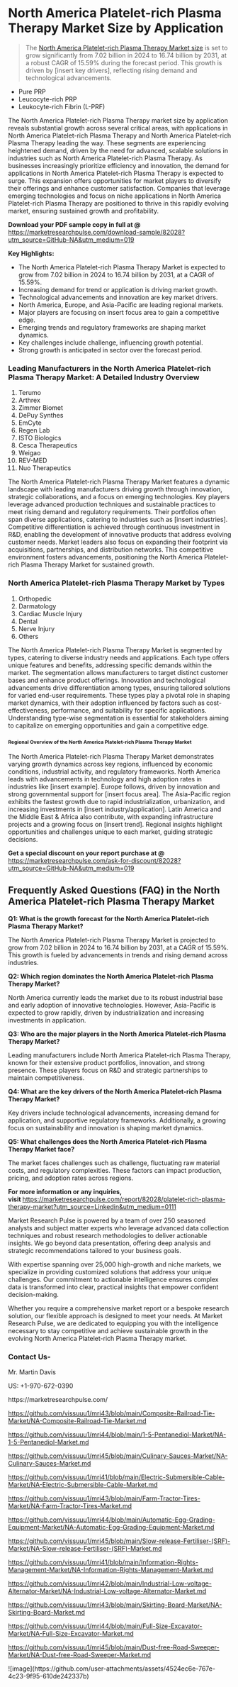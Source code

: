 <h1>North America Platelet-rich Plasma Therapy Market&nbsp;Size by Application</h1><blockquote><p>The <a href="https://marketresearchpulse.com/download-sample/82028?utm_source=GitHub-NA&amp;utm_medium=019">North America Platelet-rich Plasma Therapy Market size</a> is set to grow significantly from 7.02 billion in 2024 to 16.74 billion by 2031, at a robust CAGR of 15.59% during the forecast period. This growth is driven by [insert key drivers], reflecting rising demand and technological advancements.</p></blockquote><ul><li>Pure PRP<li> Leucocyte-rich PRP<li> Leukocyte-rich Fibrin (L-PRF)</li></ul><p>The North America Platelet-rich Plasma Therapy market size by application reveals substantial growth across several critical areas, with applications in North America Platelet-rich Plasma Therapy and North America Platelet-rich Plasma Therapy leading the way. These segments are experiencing heightened demand, driven by the need for advanced, scalable solutions in industries such as North America Platelet-rich Plasma Therapy. As businesses increasingly prioritize efficiency and innovation, the demand for applications in North America Platelet-rich Plasma Therapy is expected to surge. This expansion offers opportunities for market players to diversify their offerings and enhance customer satisfaction. Companies that leverage emerging technologies and focus on niche applications in North America Platelet-rich Plasma Therapy are positioned to thrive in this rapidly evolving market, ensuring sustained growth and profitability.</p><p><strong>Download your PDF sample copy in full at @ </strong><a href="https://marketresearchpulse.com/download-sample/82028?utm_source=GitHub-NA&amp;utm_medium=019">https://marketresearchpulse.com/download-sample/82028?utm_source=GitHub-NA&amp;utm_medium=019</a></p><p><strong>Key Highlights: </strong></p><ul><li>The North America Platelet-rich Plasma Therapy Market is expected to grow from 7.02 billion in 2024 to 16.74 billion by 2031, at a CAGR of 15.59%.</li><li>Increasing demand for trend or application is driving market growth.</li><li>Technological advancements and innovation are key market drivers.</li><li>North America, Europe, and Asia-Pacific are leading regional markets.</li><li>Major players are focusing on insert focus area to gain a competitive edge.</li><li>Emerging trends and regulatory frameworks are shaping market dynamics.</li><li>Key challenges include challenge, influencing growth potential.</li><li>Strong growth is anticipated in sector over the forecast period.</li></ul><h3>Leading Manufacturers in the North America Platelet-rich Plasma Therapy Market: A Detailed Industry Overview</h3><ol><li>Terumo</li><li>Arthrex</li><li>Zimmer Biomet</li><li>DePuy Synthes</li><li>EmCyte</li><li>Regen Lab</li><li>ISTO Biologics</li><li>Cesca Therapeutics</li><li>Weigao</li><li>REV-MED</li><li>Nuo Therapeutics</li></ol><div class="flex max-w-full flex-col flex-grow"><div class="min-h-8 text-message flex w-full flex-col items-end gap-2 whitespace-normal break-words [.text-message+&amp;]:mt-5" dir="auto" data-message-author-role="assistant" data-message-id="fd8432e4-4910-450d-b182-61b7bfb0a01f" data-message-model-slug="gpt-4o"><div class="flex w-full flex-col gap-1 empty:hidden first:pt-[3px]"><div class="markdown prose w-full break-words dark:prose-invert light"><p>The North America Platelet-rich Plasma Therapy Market features a dynamic landscape with leading manufacturers driving growth through innovation, strategic collaborations, and a focus on emerging technologies. Key players leverage advanced production techniques and sustainable practices to meet rising demand and regulatory requirements. Their portfolios often span diverse applications, catering to industries such as [insert industries]. Competitive differentiation is achieved through continuous investment in R&amp;D, enabling the development of innovative products that address evolving customer needs. Market leaders also focus on expanding their footprint via acquisitions, partnerships, and distribution networks. This competitive environment fosters advancements, positioning the North America Platelet-rich Plasma Therapy Market for sustained growth.</p></div></div></div></div><h3>North America Platelet-rich Plasma Therapy Market by Types</h3><ol><li>Orthopedic<li> Darmatology<li> Cardiac Muscle Injury<li> Dental<li> Nerve Injury<li> Others</li></ol><div class="flex max-w-full flex-col flex-grow"><div class="min-h-8 text-message flex w-full flex-col items-end gap-2 whitespace-normal break-words [.text-message+&amp;]:mt-5" dir="auto" data-message-author-role="assistant" data-message-id="084470be-0bb7-4664-bddf-5156b4f41249" data-message-model-slug="gpt-4o-mini"><div class="flex w-full flex-col gap-1 empty:hidden first:pt-[3px]"><div class="markdown prose w-full break-words dark:prose-invert light"><p>The North America Platelet-rich Plasma Therapy Market is segmented by types, catering to diverse industry needs and applications. Each type offers unique features and benefits, addressing specific demands within the market. The segmentation allows manufacturers to target distinct customer bases and enhance product offerings. Innovation and technological advancements drive differentiation among types, ensuring tailored solutions for varied end-user requirements. These types play a pivotal role in shaping market dynamics, with their adoption influenced by factors such as cost-effectiveness, performance, and suitability for specific applications. Understanding type-wise segmentation is essential for stakeholders aiming to capitalize on emerging opportunities and gain a competitive edge.</p></div></div></div></div><h3><span style="font-size: 11px;">Regional Overview of the North America Platelet-rich Plasma Therapy Market</span></h3><div class="flex max-w-full flex-col flex-grow"><div class="min-h-8 text-message flex w-full flex-col items-end gap-2 whitespace-normal break-words [.text-message+&amp;]:mt-5" dir="auto" data-message-author-role="assistant" data-message-id="e9038762-ce64-4e30-91c9-9bd413514231" data-message-model-slug="gpt-4o-mini"><div class="flex w-full flex-col gap-1 empty:hidden first:pt-[3px]"><div class="markdown prose w-full break-words dark:prose-invert light"><p>The North America Platelet-rich Plasma Therapy Market demonstrates varying growth dynamics across key regions, influenced by economic conditions, industrial activity, and regulatory frameworks. North America leads with advancements in technology and high adoption rates in industries like [insert example]. Europe follows, driven by innovation and strong governmental support for [insert focus area]. The Asia-Pacific region exhibits the fastest growth due to rapid industrialization, urbanization, and increasing investments in [insert industry/application]. Latin America and the Middle East &amp; Africa also contribute, with expanding infrastructure projects and a growing focus on [insert trend]. Regional insights highlight opportunities and challenges unique to each market, guiding strategic decisions.</p></div></div></div></div><p><strong>Get a special discount on your report purchase at @ </strong><a href="https://marketresearchpulse.com/ask-for-discount/82028?utm_source=GitHub-NA&amp;utm_medium=019">https://marketresearchpulse.com/ask-for-discount/82028?utm_source=GitHub-NA&amp;utm_medium=019</a></p><h2>Frequently Asked Questions (FAQ) in the North America Platelet-rich Plasma Therapy Market</h2><p><strong>Q1: What is the growth forecast for the North America Platelet-rich Plasma Therapy Market?</strong></p><p>The North America Platelet-rich Plasma Therapy Market is projected to grow from 7.02 billion in 2024 to 16.74 billion by 2031, at a CAGR of 15.59%. This growth is fueled by advancements in trends and rising demand across industries.</p><p><strong>Q2: Which region dominates the North America Platelet-rich Plasma Therapy Market?</strong></p><p>North America currently leads the market due to its robust industrial base and early adoption of innovative technologies. However, Asia-Pacific is expected to grow rapidly, driven by industrialization and increasing investments in application.</p><p><strong>Q3: Who are the major players in the North America Platelet-rich Plasma Therapy Market?</strong></p><p>Leading manufacturers include North America Platelet-rich Plasma Therapy, known for their extensive product portfolios, innovation, and strong presence. These players focus on R&amp;D and strategic partnerships to maintain competitiveness.</p><p><strong>Q4: What are the key drivers of the North America Platelet-rich Plasma Therapy Market?</strong></p><p>Key drivers include technological advancements, increasing demand for application, and supportive regulatory frameworks. Additionally, a growing focus on sustainability and innovation is shaping market dynamics.</p><p><strong>Q5: What challenges does the North America Platelet-rich Plasma Therapy Market face?</strong></p><p>The market faces challenges such as challenge, fluctuating raw material costs, and regulatory complexities. These factors can impact production, pricing, and adoption rates across regions.</p><p><strong>For more information or any inquiries, visit&nbsp;</strong><a href="https://marketresearchpulse.com/report/82028/platelet-rich-plasma-therapy-market?utm_source=Linkedin&utm_medium=0111">https://marketresearchpulse.com/report/82028/platelet-rich-plasma-therapy-market?utm_source=Linkedin&utm_medium=0111</a></p><p>Market Research Pulse is powered by a team of over 250 seasoned analysts and subject matter experts who leverage advanced data collection techniques and robust research methodologies to deliver actionable insights. We go beyond data presentation, offering deep analysis and strategic recommendations tailored to your business goals.</p><p>With expertise spanning over 25,000 high-growth and niche markets, we specialize in providing customized solutions that address your unique challenges. Our commitment to actionable intelligence ensures complex data is transformed into clear, practical insights that empower confident decision-making.</p><p>Whether you require a comprehensive market report or a bespoke research solution, our flexible approach is designed to meet your needs. At Market Research Pulse, we are dedicated to equipping you with the intelligence necessary to stay competitive and achieve sustainable growth in the evolving North America Platelet-rich Plasma Therapy market.</p><h3><strong>Contact Us-</strong></h3><p>Mr. Martin Davis</p><p>US: +1-970-672-0390</p><p>https://marketresearchpulse.com/</p><p><a href="https://github.com/vissuuu1/mri43/blob/main/Composite-Railroad-Tie-Market/NA-Composite-Railroad-Tie-Market.md">https://github.com/vissuuu1/mri43/blob/main/Composite-Railroad-Tie-Market/NA-Composite-Railroad-Tie-Market.md</a></p><p><a href="https://github.com/vissuuu1/mri44/blob/main/1-5-Pentanediol-Market/NA-1-5-Pentanediol-Market.md">https://github.com/vissuuu1/mri44/blob/main/1-5-Pentanediol-Market/NA-1-5-Pentanediol-Market.md</a></p><p><a href="https://github.com/vissuuu1/mri45/blob/main/Culinary-Sauces-Market/NA-Culinary-Sauces-Market.md">https://github.com/vissuuu1/mri45/blob/main/Culinary-Sauces-Market/NA-Culinary-Sauces-Market.md</a></p><p><a href="https://github.com/vissuuu1/mri41/blob/main/Electric-Submersible-Cable-Market/NA-Electric-Submersible-Cable-Market.md">https://github.com/vissuuu1/mri41/blob/main/Electric-Submersible-Cable-Market/NA-Electric-Submersible-Cable-Market.md</a></p><p><a href="https://github.com/vissuuu1/mri43/blob/main/Farm-Tractor-Tires-Market/NA-Farm-Tractor-Tires-Market.md">https://github.com/vissuuu1/mri43/blob/main/Farm-Tractor-Tires-Market/NA-Farm-Tractor-Tires-Market.md</a></p><p><a href="https://github.com/vissuuu1/mri44/blob/main/Automatic-Egg-Grading-Equipment-Market/NA-Automatic-Egg-Grading-Equipment-Market.md">https://github.com/vissuuu1/mri44/blob/main/Automatic-Egg-Grading-Equipment-Market/NA-Automatic-Egg-Grading-Equipment-Market.md</a></p><p><a href="https://github.com/vissuuu1/mri45/blob/main/Slow-release-Fertiliser-(SRF)-Market/NA-Slow-release-Fertiliser-(SRF)-Market.md">https://github.com/vissuuu1/mri45/blob/main/Slow-release-Fertiliser-(SRF)-Market/NA-Slow-release-Fertiliser-(SRF)-Market.md</a></p><p><a href="https://github.com/vissuuu1/mri41/blob/main/Information-Rights-Management-Market/NA-Information-Rights-Management-Market.md">https://github.com/vissuuu1/mri41/blob/main/Information-Rights-Management-Market/NA-Information-Rights-Management-Market.md</a></p><p><a href="https://github.com/vissuuu1/mri42/blob/main/Industrial-Low-voltage-Alternator-Market/NA-Industrial-Low-voltage-Alternator-Market.md">https://github.com/vissuuu1/mri42/blob/main/Industrial-Low-voltage-Alternator-Market/NA-Industrial-Low-voltage-Alternator-Market.md</a></p><p><a href="https://github.com/vissuuu1/mri43/blob/main/Skirting-Board-Market/NA-Skirting-Board-Market.md">https://github.com/vissuuu1/mri43/blob/main/Skirting-Board-Market/NA-Skirting-Board-Market.md</a></p><p><a href="https://github.com/vissuuu1/mri44/blob/main/Full-Size-Excavator-Market/NA-Full-Size-Excavator-Market.md">https://github.com/vissuuu1/mri44/blob/main/Full-Size-Excavator-Market/NA-Full-Size-Excavator-Market.md</a></p><p><a href="https://github.com/vissuuu1/mri45/blob/main/Dust-free-Road-Sweeper-Market/NA-Dust-free-Road-Sweeper-Market.md">https://github.com/vissuuu1/mri45/blob/main/Dust-free-Road-Sweeper-Market/NA-Dust-free-Road-Sweeper-Market.md</a></p>
![image](https://github.com/user-attachments/assets/4524ec6e-767e-4c23-9f95-610de242337b)
